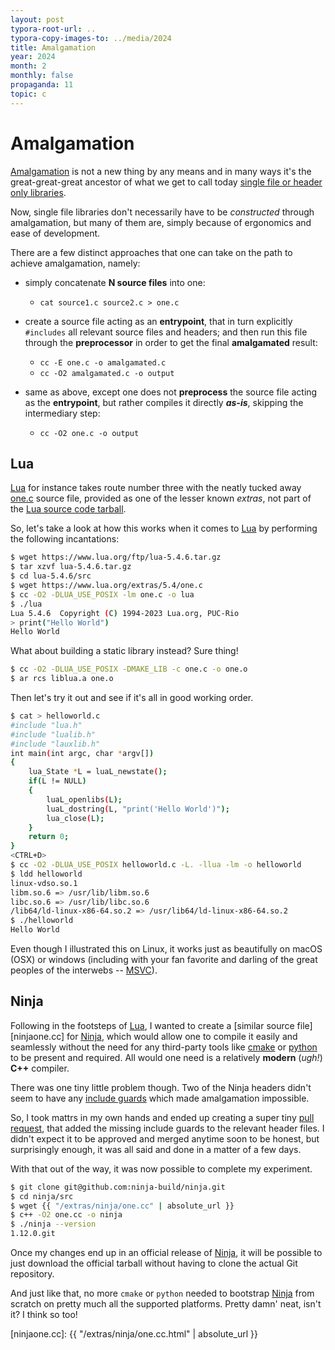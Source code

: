 ```yaml
---
layout: post
typora-root-url: ..
typora-copy-images-to: ../media/2024
title: Amalgamation
year: 2024
month: 2
monthly: false
propaganda: 11
topic: c
---
```


# Amalgamation

[Amalgamation][amalgamation] is not a new thing by any means and in many ways it's the great-great-great ancestor of what we get to call today [single file or header only libraries][stb].

Now, single file libraries don't necessarily have to be *constructed* through amalgamation, but many of them are, simply because of ergonomics and ease of development.

There are a few distinct approaches that one can take on the path to achieve amalgamation, namely:

- simply concatenate **N source files** into one:
	- `cat source1.c source2.c > one.c`

- create a source file acting as an **entrypoint**, that in turn explicitly `#includes` all relevant source files and headers; and then run this file through the **preprocessor** in order to get the final **amalgamated** result:
	- `cc -E one.c -o amalgamated.c`
	- `cc -O2 amalgamated.c -o output`

- same as above, except one does not **preprocess** the source file acting as the **entrypoint**, but rather compiles it directly ***as-is***, skipping the intermediary step:
	- `cc -O2 one.c -o output`

## Lua

[Lua][lua] for instance takes route number three with the neatly tucked away [one.c][luaone.c] source file, provided as one of the lesser known *extras*, not part of the [Lua source code tarball][luasourcetarball].

So, let's take a look at how this works when it comes to [Lua][lua] by performing the following incantations:

```bash
$ wget https://www.lua.org/ftp/lua-5.4.6.tar.gz
$ tar xzvf lua-5.4.6.tar.gz
$ cd lua-5.4.6/src
$ wget https://www.lua.org/extras/5.4/one.c
$ cc -O2 -DLUA_USE_POSIX -lm one.c -o lua
$ ./lua
Lua 5.4.6  Copyright (C) 1994-2023 Lua.org, PUC-Rio
> print("Hello World")
Hello World
```

What about building a static library instead? Sure thing!

```bash
$ cc -O2 -DLUA_USE_POSIX -DMAKE_LIB -c one.c -o one.o
$ ar rcs liblua.a one.o
```

Then let's try it out and see if it's all in good working order.

```bash
$ cat > helloworld.c
#include "lua.h"
#include "lualib.h"
#include "lauxlib.h"
int main(int argc, char *argv[])
{
	lua_State *L = luaL_newstate();
	if(L != NULL)
	{
		luaL_openlibs(L);
		luaL_dostring(L, "print('Hello World')");
		lua_close(L);
	}
	return 0;
}
<CTRL+D>
$ cc -O2 -DLUA_USE_POSIX helloworld.c -L. -llua -lm -o helloworld
$ ldd helloworld
linux-vdso.so.1
libm.so.6 => /usr/lib/libm.so.6
libc.so.6 => /usr/lib/libc.so.6
/lib64/ld-linux-x86-64.so.2 => /usr/lib64/ld-linux-x86-64.so.2
$ ./helloworld
Hello World
```

Even though I illustrated this on Linux, it works just as beautifully on macOS (OSX) or windows (including with your fan favorite and darling of the great peoples of the interwebs -- [MSVC][msvc]).

## Ninja

Following in the footsteps of [Lua][lua], I wanted to create a [similar source file][ninjaone.cc] for [Ninja][ninja], which would allow one to compile it easily and seamlessly without the need for any third-party tools like [cmake][cmake] or [python][python] to be present and required. All would one need is a relatively **modern** (*ugh!*) **C++** compiler.

There was one tiny little problem though. Two of the Ninja headers didn't seem to have any [include guards][includeguards] which made amalgamation impossible.

So, I took mattrs in my own hands and ended up creating a super tiny [pull request][ninjapullrequest], that added the missing include guards to the relevant header files. I didn't expect it to be approved and merged anytime soon to be honest, but surprisingly enough, it was all said and done in a matter of a few days.

With that out of the way, it was now possible to complete my experiment.

```bash
$ git clone git@github.com:ninja-build/ninja.git
$ cd ninja/src
$ wget {{ "/extras/ninja/one.cc" | absolute_url }}
$ c++ -O2 one.cc -o ninja
$ ./ninja --version
1.12.0.git
```

Once my changes end up in an official release of [Ninja][ninja], it will be possible to just download the official tarball without having to clone the actual Git repository.

And just like that, no more `cmake` or `python` needed to bootstrap [Ninja][ninja] from scratch on pretty much all the supported platforms. Pretty damn' neat, isn't it? I think so too!

[lua]: https://www.lua.org/
[luaone.c]: https://www.lua.org/extras/5.4/one.c
[ninja]: https://ninja-build.org/

[ninjaone.cc]: {{ "/extras/ninja/one.cc.html" | absolute_url }}

[ninjapullrequest]: https://github.com/ninja-build/ninja/pull/2385
[cmake]: https://cmake.org/
[python]: https://www.python.org/
[msvc]: https://en.wikipedia.org/wiki/Microsoft_Visual_C%2B%2B
[amalgamation]: https://sqlite.org/amalgamation.html
[stb]: https://github.com/nothings/stb
[includeguards]: https://en.wikipedia.org/wiki/Include_guard
[luasourcetarball]: https://www.lua.org/ftp/lua-5.4.6.tar.gz
